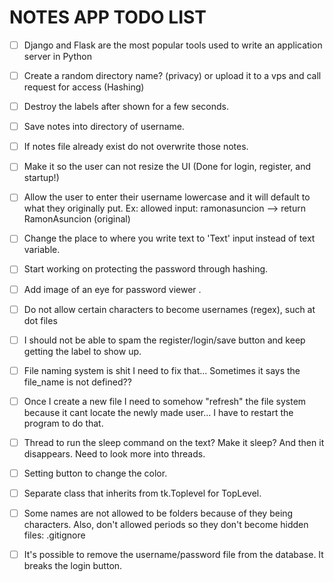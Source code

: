# NOTES APP TODO LIST

- [ ] Django and Flask are the most popular tools used to write an application server in Python

- [ ] Create a random directory name? (privacy) or upload it to a vps and call request for access (Hashing)

- [ ] Destroy the labels after shown for a few seconds.

- [ ] Save notes into directory of username.

- [ ] If notes file already exist do not overwrite those notes. 

- [ ] Make it so the user can not resize the UI (Done for login, register, and startup!)

- [ ] Allow the user to enter their username lowercase and it will default to what they originally put. Ex: allowed input: ramonasuncion --> return RamonAsuncion (original)

- [ ] Change the place to where you write text to 'Text' input instead of text variable. 

- [ ] Start working on protecting the password through hashing. 

- [ ] Add image of an eye for password viewer .

- [ ] Do not allow certain characters to become usernames (regex), such at dot files

- [ ] I should not be able to spam the register/login/save button and keep getting the label to show up. 

- [ ] File naming system is shit I need to fix that... Sometimes it says the file_name is not defined??

- [ ] Once I create a new file I need to somehow "refresh" the file system because it cant locate the newly made user... I have to restart the program to do that.

- [ ] Thread to run the sleep command on the text? Make it sleep? And then it disappears. Need to look more into threads. 

- [ ] Setting button to change the color. 

- [ ] Separate class that inherits from tk.Toplevel for TopLevel.

- [ ] Some names are not allowed to be folders because of they being characters. Also, don't allowed periods so they don't become hidden files: .gitignore

- [ ] It's possible to remove the username/password file from the database. It breaks the login button.